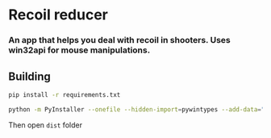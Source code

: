 # Recoil reducer

### An app that helps you deal with recoil in shooters. Uses win32api for mouse manipulations.
 
## Building

```bash
pip install -r requirements.txt
```

```bash
python -m PyInstaller --onefile --hidden-import=pywintypes --add-data="./settings;settings" main.py
```

Then open `dist` folder
